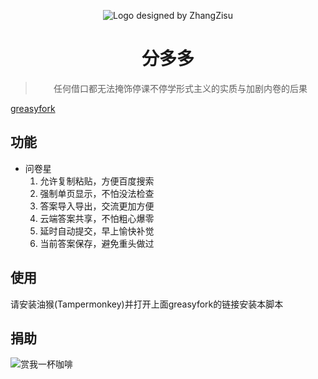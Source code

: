 <div align="center">

![Logo designed by ZhangZisu](https://i.loli.net/2020/02/27/C1A5PGZfKB7gJ4Q.png)

# 分多多
> 任何借口都无法掩饰停课不停学形式主义的实质与加剧内卷的后果

</div>

[greasyfork](https://greasyfork.org/zh-CN/scripts/396937-fenduoduo)

## 功能
- 问卷星
  1. 允许复制粘贴，方便百度搜索
  2. 强制单页显示，不怕没法检查
  3. 答案导入导出，交流更加方便
  4. 云端答案共享，不怕粗心爆零
  5. 延时自动提交，早上愉快补觉
  6. 当前答案保存，避免重头做过

## 使用
请安装油猴(Tampermonkey)并打开上面greasyfork的链接安装本脚本

## 捐助
![赏我一杯咖啡](https://i.loli.net/2020/03/18/9eR6LbXUNDcIS8i.jpg)
